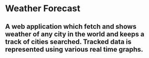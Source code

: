 # Weather Forecast
## A web application which fetch and shows weather of any city in the world and keeps a track of cities searched. Tracked data is represented using various real time graphs.


